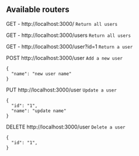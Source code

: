 ## Available routers

GET - http://localhost:3000/    ``` Return all users ```

GET - http://localhost:3000/users   ``` Return all users ```

GET - http://localhost:3000/user?id=1   ``` Return a user ```


POST http://localhost:3000/user   ```Add a new user```
```
{
  "name": "new user name"
}
```


PUT http://localhost:3000/user   ```Update a user```
```
{
  "id": "1",
  "name": "update name"
}
```


DELETE http://localhost:3000/user   ```Delete a user```
```
{
  "id": "1",
}
```